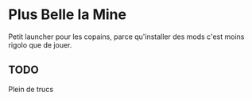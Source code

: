# Plus Belle la Mine
Petit launcher pour les copains, parce qu'installer des mods c'est moins rigolo que de jouer.
## TODO
Plein de trucs 
